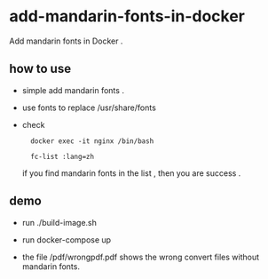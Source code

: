 # add-mandarin-fonts-in-docker
Add mandarin fonts in Docker . 

## how to use

* simple add mandarin fonts . 

* use fonts to replace /usr/share/fonts 

* check 

		docker exec -it nginx /bin/bash

		fc-list :lang=zh 

	if you find mandarin fonts in the list , then you are success .
	
## demo

* run ./build-image.sh

* run docker-compose up 

* the file /pdf/wrongpdf.pdf shows the wrong convert files without mandarin fonts. 

	 		 		